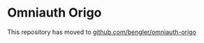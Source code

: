# Omniauth Origo

This repository has moved to [github.com/bengler/omniauth-origo](https://github.com/bengler/omniauth-origo)
